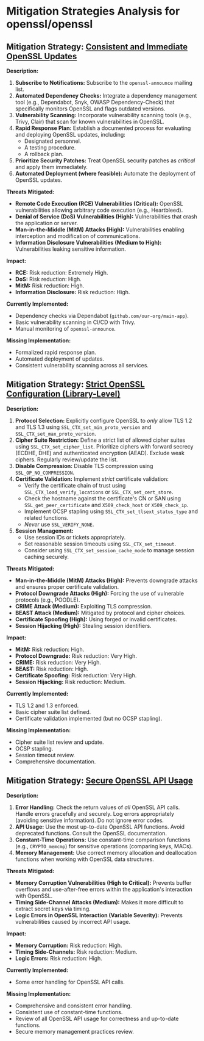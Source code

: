 # Mitigation Strategies Analysis for openssl/openssl

## Mitigation Strategy: [Consistent and Immediate OpenSSL Updates](./mitigation_strategies/consistent_and_immediate_openssl_updates.md)

**Description:**
1.  **Subscribe to Notifications:** Subscribe to the `openssl-announce` mailing list.
2.  **Automated Dependency Checks:** Integrate a dependency management tool (e.g., Dependabot, Snyk, OWASP Dependency-Check) that specifically monitors OpenSSL and flags outdated versions.
3.  **Vulnerability Scanning:** Incorporate vulnerability scanning tools (e.g., Trivy, Clair) that scan for known vulnerabilities in OpenSSL.
4.  **Rapid Response Plan:** Establish a documented process for evaluating and deploying OpenSSL updates, including:
    *   Designated personnel.
    *   A testing procedure.
    *   A rollback plan.
5.  **Prioritize Security Patches:** Treat OpenSSL security patches as *critical* and apply them immediately.
6.  **Automated Deployment (where feasible):** Automate the deployment of OpenSSL updates.

**Threats Mitigated:**
*   **Remote Code Execution (RCE) Vulnerabilities (Critical):**  OpenSSL vulnerabilities allowing arbitrary code execution (e.g., Heartbleed).
*   **Denial of Service (DoS) Vulnerabilities (High):**  Vulnerabilities that crash the application or server.
*   **Man-in-the-Middle (MitM) Attacks (High):**  Vulnerabilities enabling interception and modification of communications.
*   **Information Disclosure Vulnerabilities (Medium to High):**  Vulnerabilities leaking sensitive information.

**Impact:**
*   **RCE:** Risk reduction: Extremely High.
*   **DoS:** Risk reduction: High.
*   **MitM:** Risk reduction: High.
*   **Information Disclosure:** Risk reduction: High.

**Currently Implemented:**
*   Dependency checks via Dependabot (`github.com/our-org/main-app`).
*   Basic vulnerability scanning in CI/CD with Trivy.
*   Manual monitoring of `openssl-announce`.

**Missing Implementation:**
*   Formalized rapid response plan.
*   Automated deployment of updates.
*   Consistent vulnerability scanning across all services.

## Mitigation Strategy: [Strict OpenSSL Configuration (Library-Level)](./mitigation_strategies/strict_openssl_configuration__library-level_.md)

**Description:**
1.  **Protocol Selection:**  Explicitly configure OpenSSL to *only* allow TLS 1.2 and TLS 1.3 using `SSL_CTX_set_min_proto_version` and `SSL_CTX_set_max_proto_version`.
2.  **Cipher Suite Restriction:**  Define a strict list of allowed cipher suites using `SSL_CTX_set_cipher_list`. Prioritize ciphers with forward secrecy (ECDHE, DHE) and authenticated encryption (AEAD).  Exclude weak ciphers. Regularly review/update the list.
3.  **Disable Compression:**  Disable TLS compression using `SSL_OP_NO_COMPRESSION`.
4.  **Certificate Validation:**  Implement *strict* certificate validation:
    *   Verify the certificate chain of trust using `SSL_CTX_load_verify_locations` or `SSL_CTX_set_cert_store`.
    *   Check the hostname against the certificate's CN or SAN using `SSL_get_peer_certificate` and `X509_check_host` or `X509_check_ip`.
    *   Implement OCSP stapling using `SSL_CTX_set_tlsext_status_type` and related functions.
    *   *Never* use `SSL_VERIFY_NONE`.
5.  **Session Management:**
    *   Use session IDs or tickets appropriately.
    *   Set reasonable session timeouts using `SSL_CTX_set_timeout`.
    *   Consider using `SSL_CTX_set_session_cache_mode` to manage session caching securely.

**Threats Mitigated:**
*   **Man-in-the-Middle (MitM) Attacks (High):**  Prevents downgrade attacks and ensures proper certificate validation.
*   **Protocol Downgrade Attacks (High):**  Forcing the use of vulnerable protocols (e.g., POODLE).
*   **CRIME Attack (Medium):**  Exploiting TLS compression.
*   **BEAST Attack (Medium):**  Mitigated by protocol and cipher choices.
*   **Certificate Spoofing (High):**  Using forged or invalid certificates.
*   **Session Hijacking (High):**  Stealing session identifiers.

**Impact:**
*   **MitM:** Risk reduction: High.
*   **Protocol Downgrade:** Risk reduction: Very High.
*   **CRIME:** Risk reduction: Very High.
*   **BEAST:** Risk reduction: High.
*   **Certificate Spoofing:** Risk reduction: Very High.
*   **Session Hijacking:** Risk reduction: Medium.

**Currently Implemented:**
*   TLS 1.2 and 1.3 enforced.
*   Basic cipher suite list defined.
*   Certificate validation implemented (but no OCSP stapling).

**Missing Implementation:**
*   Cipher suite list review and update.
*   OCSP stapling.
*   Session timeout review.
*   Comprehensive documentation.

## Mitigation Strategy: [Secure OpenSSL API Usage](./mitigation_strategies/secure_openssl_api_usage.md)

**Description:**
1.  **Error Handling:**  Check the return values of *all* OpenSSL API calls.  Handle errors gracefully and securely.  Log errors appropriately (avoiding sensitive information).  Do not ignore error codes.
2.  **API Usage:**  Use the most up-to-date OpenSSL API functions.  Avoid deprecated functions.  Consult the OpenSSL documentation.
3.  **Constant-Time Operations:**  Use constant-time comparison functions (e.g., `CRYPTO_memcmp`) for sensitive operations (comparing keys, MACs).
4. **Memory Management:** Use correct memory allocation and deallocation functions when working with OpenSSL data structures.

**Threats Mitigated:**
*   **Memory Corruption Vulnerabilities (High to Critical):** Prevents buffer overflows and use-after-free errors within the application's interaction with OpenSSL.
*   **Timing Side-Channel Attacks (Medium):**  Makes it more difficult to extract secret keys via timing.
*   **Logic Errors in OpenSSL Interaction (Variable Severity):**  Prevents vulnerabilities caused by incorrect API usage.

**Impact:**
*   **Memory Corruption:** Risk reduction: High.
*   **Timing Side-Channels:** Risk reduction: Medium.
*   **Logic Errors:** Risk reduction: High.

**Currently Implemented:**
*   Some error handling for OpenSSL API calls.

**Missing Implementation:**
*   Comprehensive and consistent error handling.
*   Consistent use of constant-time functions.
*   Review of all OpenSSL API usage for correctness and up-to-date functions.
*   Secure memory management practices review.

